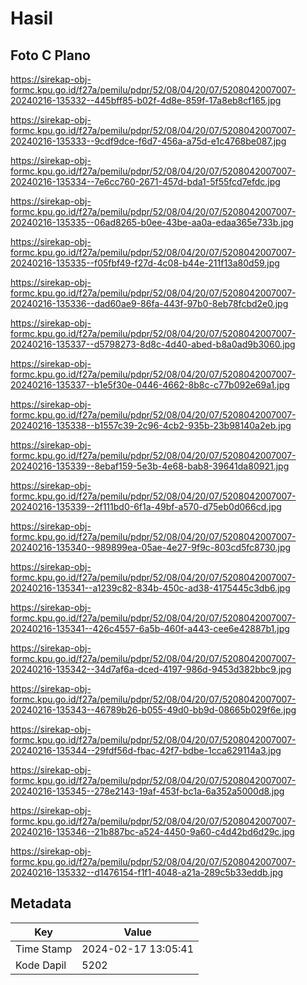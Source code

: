 # Hasil

## Foto C Plano

https://sirekap-obj-formc.kpu.go.id/f27a/pemilu/pdpr/52/08/04/20/07/5208042007007-20240216-135332--445bff85-b02f-4d8e-859f-17a8eb8cf165.jpg

https://sirekap-obj-formc.kpu.go.id/f27a/pemilu/pdpr/52/08/04/20/07/5208042007007-20240216-135333--9cdf9dce-f6d7-456a-a75d-e1c4768be087.jpg

https://sirekap-obj-formc.kpu.go.id/f27a/pemilu/pdpr/52/08/04/20/07/5208042007007-20240216-135334--7e6cc760-2671-457d-bda1-5f55fcd7efdc.jpg

https://sirekap-obj-formc.kpu.go.id/f27a/pemilu/pdpr/52/08/04/20/07/5208042007007-20240216-135335--06ad8265-b0ee-43be-aa0a-edaa365e733b.jpg

https://sirekap-obj-formc.kpu.go.id/f27a/pemilu/pdpr/52/08/04/20/07/5208042007007-20240216-135335--f05fbf49-f27d-4c08-b44e-211f13a80d59.jpg

https://sirekap-obj-formc.kpu.go.id/f27a/pemilu/pdpr/52/08/04/20/07/5208042007007-20240216-135336--dad60ae9-86fa-443f-97b0-8eb78fcbd2e0.jpg

https://sirekap-obj-formc.kpu.go.id/f27a/pemilu/pdpr/52/08/04/20/07/5208042007007-20240216-135337--d5798273-8d8c-4d40-abed-b8a0ad9b3060.jpg

https://sirekap-obj-formc.kpu.go.id/f27a/pemilu/pdpr/52/08/04/20/07/5208042007007-20240216-135337--b1e5f30e-0446-4662-8b8c-c77b092e69a1.jpg

https://sirekap-obj-formc.kpu.go.id/f27a/pemilu/pdpr/52/08/04/20/07/5208042007007-20240216-135338--b1557c39-2c96-4cb2-935b-23b98140a2eb.jpg

https://sirekap-obj-formc.kpu.go.id/f27a/pemilu/pdpr/52/08/04/20/07/5208042007007-20240216-135339--8ebaf159-5e3b-4e68-bab8-39641da80921.jpg

https://sirekap-obj-formc.kpu.go.id/f27a/pemilu/pdpr/52/08/04/20/07/5208042007007-20240216-135339--2f111bd0-6f1a-49bf-a570-d75eb0d066cd.jpg

https://sirekap-obj-formc.kpu.go.id/f27a/pemilu/pdpr/52/08/04/20/07/5208042007007-20240216-135340--989899ea-05ae-4e27-9f9c-803cd5fc8730.jpg

https://sirekap-obj-formc.kpu.go.id/f27a/pemilu/pdpr/52/08/04/20/07/5208042007007-20240216-135341--a1239c82-834b-450c-ad38-4175445c3db6.jpg

https://sirekap-obj-formc.kpu.go.id/f27a/pemilu/pdpr/52/08/04/20/07/5208042007007-20240216-135341--426c4557-6a5b-460f-a443-cee6e42887b1.jpg

https://sirekap-obj-formc.kpu.go.id/f27a/pemilu/pdpr/52/08/04/20/07/5208042007007-20240216-135342--34d7af6a-dced-4197-986d-9453d382bbc9.jpg

https://sirekap-obj-formc.kpu.go.id/f27a/pemilu/pdpr/52/08/04/20/07/5208042007007-20240216-135343--46789b26-b055-49d0-bb9d-08665b029f6e.jpg

https://sirekap-obj-formc.kpu.go.id/f27a/pemilu/pdpr/52/08/04/20/07/5208042007007-20240216-135344--29fdf56d-fbac-42f7-bdbe-1cca629114a3.jpg

https://sirekap-obj-formc.kpu.go.id/f27a/pemilu/pdpr/52/08/04/20/07/5208042007007-20240216-135345--278e2143-19af-453f-bc1a-6a352a5000d8.jpg

https://sirekap-obj-formc.kpu.go.id/f27a/pemilu/pdpr/52/08/04/20/07/5208042007007-20240216-135346--21b887bc-a524-4450-9a60-c4d42bd6d29c.jpg

https://sirekap-obj-formc.kpu.go.id/f27a/pemilu/pdpr/52/08/04/20/07/5208042007007-20240216-135332--d1476154-f1f1-4048-a21a-289c5b33eddb.jpg


## Metadata

| Key        | Value               |
| ---------- | ------------------- |
| Time Stamp | 2024-02-17 13:05:41 |
| Kode Dapil | 5202                |



